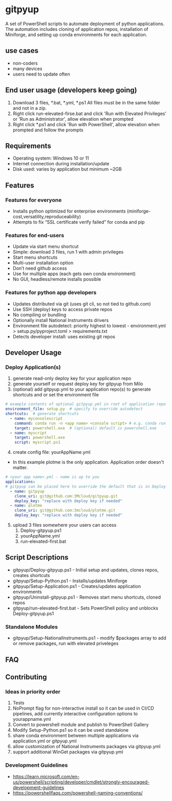 # gitpyup
A set of PowerShell scripts to automate deployment of python applications. The automation includes cloning of application repos, installation of Miniforge, and setting up conda environments for each application.

## use cases
* non-coders
* many devices
* users need to update often

## End user usage (developers keep going)
1. Download 3 files, *.bat, *.yml, *.ps1 All files must be in the same folder and not in a zip.
2. Right click run-elevated-firse.bat and click 'Run with Elevated Privileges' or 'Run as Administrator', allow elevation when prompted
3. Right click *.ps1 and click 'Run with PowerShell', allow  elevation when prompted and follow the prompts

## Requirements
* Operating system: Windows 10 or 11
* Internet connection during installation/update
* Disk used: varies by application but minimum ~2GB

## Features
### Features for everyone
* Installs python optimized for enterprise environments (miniforge-cost,versatility,reproduceability)
* Attempts to fix “SSL certificate verify failed” for conda and pip

### Features for end-users
* Update via start menu shortcut
* Simple: download 3 files, run 1 with admin privileges 
* Start menu shortcuts
* Multi-user installation option
* Don’t need github access
* Use for multiple apps (each gets own conda environment)
* No GUI, headless/remote installs possible

### Features for python app developers
* Updates distributed via git (uses git cli, so not tied to github.com)
* Use SSH (deploy) keys to access private repos
* No compiling or bundling
* Optionally install National Instruments drivers
* Environment file autodetect: priority highest to lowest - environment.yml > setup.py/pyproject.toml > requirements.txt
* Detects developer install: uses existing git repos

## Developer Usage

### Deploy Application(s)
1. generate read-only deploy key for your application repo
2. generate yourself or request deploy key for gitpyup from Milo
3. (optional) add gitpyup.yml to your application repo(s) to generate shortcuts and or set the environment file

```yml
# example contents of optional gitpyup.yml in root of application repo
environment_file: setup.py  # specify to override autodetect
shortcuts:  # generate shortcuts
  - name: myconsolescript
    command: conda run -n <app name> <console script> # e.g. conda run -n plotme plotme
    target: powershell.exe  # (optional) default is powershell.exe
  - name: myscript
    target: powershell.exe
    script: myscript.ps1
```

4. create config file: yourAppName.yml

* In this example plotme is the only application.  Application order doesn't matter.
```yml
# <your app name>.yml - name is up to you
applications:
# gitpyup can be placed here to override the default that is in Deploy-gitpyup.ps1
  - name: gitpyup
    clone_uri: git@github.com:3Mcloud/gitpyup.git
    deploy_key: "replace with deploy key if needed"
  - name: plotme
    clone_uri: git@github.com:3mcloud/plotme.git
    deploy_key: "replace with deploy key if needed"
```

5. upload 3 files somewhere your users can access
    1. Deploy-gitpyup.ps1
    2. yourAppName.yml
    3. run-elevated-first.bat

## Script Descriptions
* gitpyup/Deploy-gitpyup.ps1 - Initial setup and updates, clones repos, creates shortcuts
* gitpyup/Setup-Python.ps1 - Installs/updates Miniforge
* gitpyup/Setup-Application.ps1 - Creates/updates application  environments
* gitpyup/Uninstall-gitpyup.ps1 - Removes start menu shortcuts, cloned repos
* gitpyup/run-elevated-first.bat - Sets PowerShell policy and unblocks Deploy-gitpyup.ps1

### Standalone Modules
* gitpyup/Setup-NationalInstruments.ps1 - modify $packages array to add or remove packages, run with elevated priveleges

## FAQ 


## Contributing

### Ideas in priority order
1. Tests
1. NoPrompt flag for non-interactive install so it can be used in CI/CD pipelines, add currently interactive configuration options to yourappname.yml
1. Convert to powershell module and publish to PowerShell Gallery
1. Modify Setup-Python.ps1 so it can be used standalone
1. share conda environment between multiple applications via application.yml or gitpyup.yml
1. allow customization of National Instruments packages via gitpyup.yml
1. support additional WinGet packages via gitpyup.yml

### Development Guidelines
* https://learn.microsoft.com/en-us/powershell/scripting/developer/cmdlet/strongly-encouraged-development-guidelines
* https://powershellfaqs.com/powershell-naming-conventions/


